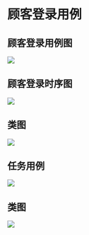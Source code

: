 
# 顾客登录用例

## 顾客登录用例图
![][1]

## 顾客登录时序图
![][2]

## 类图
![][3]

## 任务用例
![][4]

## 类图
![][5]

[1]:images/customer-login-usecase.png

[2]:images/login_v2.png

[3]:images/customer-login-class.png

[4]:images/4.png

[5]:images/5.png
